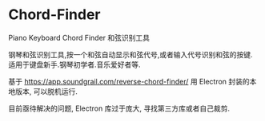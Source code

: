 # Chord-Finder
Piano Keyboard Chord Finder 和弦识别工具

钢琴和弦识别工具,按一个和弦自动显示和弦代号,或者输入代号识别和弦的按键.
适用于键盘新手.钢琴初学者.音乐爱好者等.

基于 https://app.soundgrail.com/reverse-chord-finder/
用 Electron 封装的本地版本, 可以脱机运行.

目前亟待解决的问题, Electron 库过于庞大, 寻找第三方库或者自己裁剪.
